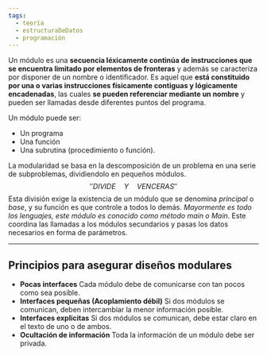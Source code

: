 ```yaml
---
tags:
  - teoría
  - estructuraDeDatos
  - programación
---
```

Un módulo es una **secuencia léxicamente continúa de instrucciones que se encuentra limitado por elementos de fronteras** y además se caracteriza por disponer de un nombre o identificador.
Es aquel que **está constituido por una o varias instrucciones físicamente contiguas y lógicamente encadenadas**, las cuales **se pueden referenciar mediante un nombre**  y pueden ser llamadas desde diferentes puntos del programa.

Un módulo puede ser:
- Un programa
- Una función
- Una subrutina (procedimiento o función).

La modularidad se basa en la descomposición de un problema en una serie de subproblemas, dividiendolo en pequeños módulos.
$$''DIVIDE\hspace{1em}Y \hspace{1em}VENCERAS''$$
Esta división exige la existencia de un módulo que se denomina *principal* o *base*, y su función es que controle a todos lo demás.
*Mayormente es todo los lenguajes, este módulo es conocido como método main o Main*. Este coordina las llamadas a los módulos secundarios y pasas los datos necesarios en forma de parámetros.
***
## Principios para asegurar diseños modulares
- **Pocas interfaces** 
Cada módulo debe de comunicarse con tan pocos como sea posible.
- **Interfaces pequeñas (Acoplamiento débil)**
Si dos módulos se comunican, deben intercambiar la menor información posible.
- **Interfaces explicitas**
Si dos módulos se comunican, debe estar claro en el texto de uno o de ambos.
- **Ocultación de información**
Toda la información de un módulo debe ser privada.